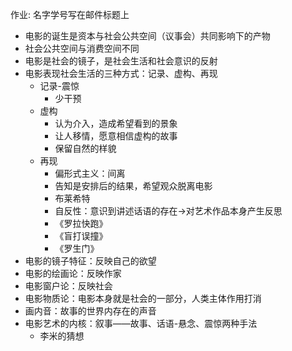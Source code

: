作业: 名字学号写在邮件标题上

- 电影的诞生是资本与社会公共空间（议事会）共同影响下的产物
- 社会公共空间与消费空间不同
- 电影是社会的镜子，是社会生活和社会意识的反射
- 电影表现社会生活的三种方式：记录、虚构、再现
    - 记录-震惊
        - 少干预
    - 虚构
        - 认为介入，造成希望看到的景象
        - 让人移情，愿意相信虚构的故事
        - 保留自然的样貌
    - 再现
        - 偏形式主义：间离
        - 告知是安排后的结果，希望观众脱离电影
        - 布莱希特
        - 自反性：意识到讲述话语的存在→对艺术作品本身产生反思
        - 《罗拉快跑》
        - 《盲打误撞》
        - 《罗生门》
- 电影的镜子特征：反映自己的欲望
- 电影的绘画论：反映作家
- 电影窗户论：反映社会
- 电影物质论：电影本身就是社会的一部分，人类主体作用打消
- 画内音：故事的世界内存在的声音
- 电影艺术的内核：叙事——故事、话语-悬念、震惊两种手法
    - 李米的猜想